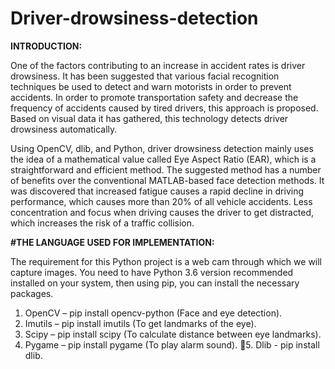 # Driver-drowsiness-detection
**INTRODUCTION:**

One of the factors contributing to an increase in accident rates is driver drowsiness. It has been suggested that various facial recognition techniques be used to detect and warn motorists in order to prevent accidents. In order to promote transportation safety and decrease the frequency of accidents caused by tired drivers, this approach is proposed. Based on visual data it has gathered, this technology detects driver drowsiness automatically.

Using OpenCV, dlib, and Python, driver drowsiness detection mainly uses the idea of a mathematical value called Eye Aspect Ratio (EAR), which is a straightforward and efficient method. The suggested method has a number of benefits over the conventional MATLAB-based face detection methods. It was discovered that increased fatigue causes a rapid decline in driving performance, which causes more than 20% of all vehicle accidents. Less concentration and focus when driving causes the driver to get distracted, which increases the risk of a traffic collision.

**#THE LANGUAGE USED FOR IMPLEMENTATION:**

The requirement for this Python project is a web cam through which we will capture images. You need to have Python 3.6 version recommended installed on your system, then using pip, you can install the necessary packages.
1. OpenCV – pip install opencv-python (Face and eye detection).
2. Imutils – pip install imutils (To get landmarks of the eye).
3.  Scipy – pip install scipy (To calculate distance between eye landmarks).
4. Pygame – pip install pygame (To play alarm sound). 5. Dlib - pip install dlib.

